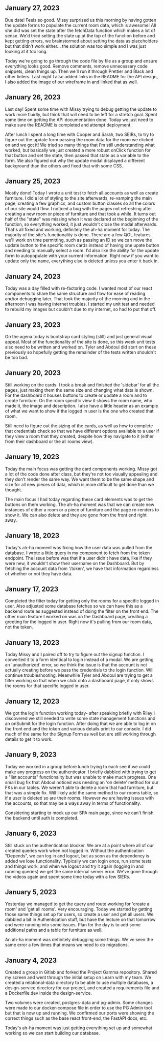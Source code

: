 ## January 27, 2023
Due date! Feels so good. Missy surprised us this morning by having gotten the update forms to populate the current room data, which is awesome! All she did was set the state after the fetchData function which makes a lot of sense. We'd tried setting the state up at the top of the function before and kept getting errors, we brainstormed about setting the data as placeholders but that didn't work either... the solution was too simple and I was just looking at it too long.

Today we're going to go through the code file by file as a group and ensure everything looks good. Remove comments, remove unnecessary code snippets, clean things up. Then we'll run it through Prettier and Black and other linters. Last night I also added links in the README for the API design, I also added the image of our wireframe in and linked that as well.

## January 26, 2023
Last day! Spent some time with Missy trying to debug getting the update to work more fluidly, but think that will need to be left for a stretch goal. Spent some time on getting the API documentation done. Today we just need to make sure the README is completed and attempt deployment.

After lunch I spent a long time with Cooper and Sarah, two SEIRs, to try to figure out the update form passing the room data for the room we clicked on and we got it! We tried so many things that I'm still understanding what worked, but basically we just created a more robust onClick function for that button and set the state, then passed that state as a variable to the form. We also figured out why the update modal displayed a different background than the others and fixed that with some CSS.

## January 25, 2023
Mostly done! Today I wrote a unit test to fetch all accounts as well as create furniture. I did a lot of styling to the site afterwards, re-vamping the main page, creating a few graphics, and custom button classes so all the colors of our site would flow. I noticed a bug with the pages not refreshing after creating a new room or piece of furniture and that took a while. It turns out half of the "state" was missing when it was declared at the beginning of the function, so everything worked, it just wouldn't close the modal afterwards. That's all fixed and working, definitely the ah-ha moment for today. The majority of the site's functionality is done. There are a few QOL features we'll work on time permitting, such as passing an ID so we can move the update button to the specific room cards instead of having one upate button and needing to manually select a room. I'd also like the ability for the update form to autopopulate with your current information. Right now if you want to update only the name, everything else is deleted unless you enter it back in.

## January 24, 2023
Today was a day filled with re-factoring code. I wanted most of our react components to share the same structure and flow for ease of reading and/or debugging later. That took the majority of the morning and in the afternoon I was having internet troubles. I started my unit test and needed to rebuild my images but couldn't due to my internet, so had to put that off.

## January 23, 2023
On the agena today is bootstrap card styling (still) and just general visual appeal. Most of the functionality of the site is done, so this week unit tests also need to be written and worked on. Tyler and Abdoul did start on these previously so hopefully getting the remainder of the tests written shouldn't be too bad.

## January 20, 2023
Still working on the cards. I took a break and finished the 'sidebar' for all the pages, just making them the same size and changing what data is shown. For the dashboard it houses buttons to create or update a room and to create furniture. On the room specific view it shows the room name, who made it, the image and description. I also have a little header as an example of what we want to show if the logged in user is the one who created that room.

Still need to figure out the sizing of the cards, as well as how to complete that credentials check so that we have different options available to a user if they view a room that they created, despite how they navigate to it (either from their dashboard or the all rooms view).

## January 19, 2023
Today the main focus was getting the card components working. Missy got a lot of the code done after class, but they're not too visually appealing and they don't render the same way. We want them to be the same shape and size for all new pieces of data, which is more difficult to get done than we thought.

The main focus I had today regarding these card elements was to get the buttons on them working. The ah-ha moment was that we can create new instances of either a room or a piece of furniture and the page re-renders to show it. We can also delete and they are gone from the front end right away.

## January 18, 2023
Today's ah-ha moment was fixing how the user data was pulled from the database. I wrote a little query in my component to fetch from the token endpoint. The issue before was that if a user didn't have data, like if they were new, it wouldn't show their username on the Dashboard. But by fetching the account data from '/token', we have that information regardless of whether or not they have data.

## January 17, 2023
Completed the filter today for getting only the rooms for a specific logged in user. Also adjusted some database fetches so we can have this as a backend route as suggested instead of doing the filter on the front end. The other main feature I worked on was on the Dashboard page, creating a greeting for the logged in user. Right now it's pulling from our room data, not the token.

## January 13, 2023
Today Missy and I paired off to try to figure out the signup function. I converted it to a form identical to login instead of a modal. We are getting an 'unauthorized' error, so we think the issue is that the account is not actually creating before we pass the credentials to the login function. Will continue troubleshooting. Meanwhile Tyler and Abdoul are trying to get a filter working so that when we click onto a dashboard page, it only shows the rooms for that specific logged in user.

## January 12, 2023
We got the login function working today- after speaking briefly with Riley I discovered we still needed to write some state management functions and an onSubmit for the login function. After doing that we are able to log in on the front end and the token and various details print to our console. I did much of the same for the Signup Form as well but are still working through details to get it to work.

## January 9, 2023
Today we worked in a group before lunch trying to each see if we could make any progress on the authenticator. I briefly dabbled with trying to get a "list accounts" functionality but was unable to make much progress. One small bug fix that Abdoul noticed was needing an 'on delete' method for our FKs in our tables. We weren't able to delete a room that had furniture, but that was a simple fix. Will likely add the same method to our rooms table, so if a user is deleted so are their rooms. However we are having issues with the accounts, so that may be a ways away in terms of functionality.

Considering starting to mock up our SPA main page, since we can't finish the backend until auth is completed.

## January 6, 2023
Still stuck on the authentication blocker. We are at a point where all of our created queries work when not logged in. Without the authentication "Depends", we can log in and logout, but as soon as the dependency is added we lose functionality. Typically we can login once, run some tests and things work, and when we logout and try it again (logging in and running queries) we get the same internal server error. We've gone through the videos again and spent some time today with a few SIERs.

## January 5, 2023
Yesterday we managed to get the query and route working for 'create a room' and 'get all rooms'. Very encouraging. Today we started by getting those same things set up for users, so create a user and get all users. We dabbled a bit in Authentication stuff, but have the lecture on that tomorrow and were running into some issues. Plan for the day is to add some additional paths and a table for furniture as well.

An ah-ha moment was definitely debugging some things. We've seen the same error a few times that means we need to do migrations.

## January 4, 2023
Created a group in Gitlab and forked the Project Gamma repository. Shared my screen and went through the initial setup on Learn with my team. We created a relational-data directory to be able to use multiple databases, a design-service directory for our project, and created a requirements file and a Dockerfile.dev inside the design-service.

Two volumes were created, postgres-data and pg-admin. Some changes were made to our docker-compose file in order to use the PG Admin tool but that is now up and running. We confirmed our ports were showing the correct things such as the base react front-end, the FastAPI docs, etc.

Today's ah-ha moment was just getting everything set up and somewhat working so we can start building our database.
